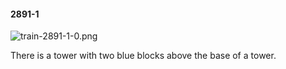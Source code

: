 #### 2891-1
![train-2891-1-0.png](https://github.com/lil-lab/nlvr/raw/master/nlvr/train/images/77/train-2891-1-0.png "train-2891-1-0.png")

There is a tower with two blue blocks above the base of a tower.